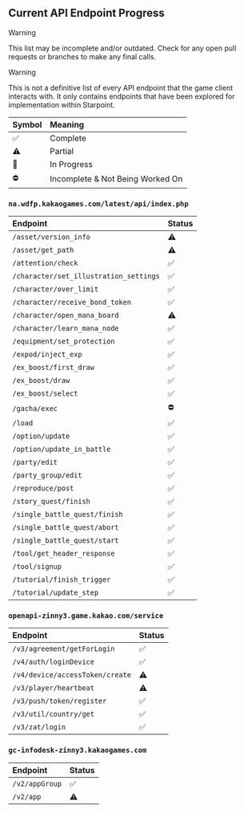 ## Current API Endpoint Progress
> [!WARNING]
> This list may be incomplete and/or outdated. Check for any open pull requests or branches to make any final calls.

> [!WARNING]
> This is not a definitive list of every API endpoint that the game client interacts with. It only contains endpoints that have been explored for implementation within Starpoint.

Symbol | Meaning
:------- | :-------
:white_check_mark: | Complete
:warning: | Partial
:construction: | In Progress
:no_entry: | Incomplete & Not Being Worked On

### ``na.wdfp.kakaogames.com/latest/api/index.php``
Endpoint | Status
:------- | :-------
``/asset/version_info`` | :warning:
``/asset/get_path`` | :warning:
``/attention/check`` | :white_check_mark:
``/character/set_illustration_settings`` | :white_check_mark:
``/character/over_limit`` | :white_check_mark:
``/character/receive_bond_token`` | :white_check_mark:
``/character/open_mana_board`` | :warning:
``/character/learn_mana_node`` | :white_check_mark:
``/equipment/set_protection`` | :white_check_mark:
``/expod/inject_exp`` | :white_check_mark:
``/ex_boost/first_draw`` | :white_check_mark:
``/ex_boost/draw`` | :white_check_mark:
``/ex_boost/select`` | :white_check_mark:
``/gacha/exec`` | :no_entry:
``/load`` | :white_check_mark:
``/option/update`` | :white_check_mark:
``/option/update_in_battle`` | :white_check_mark:
``/party/edit`` | :white_check_mark:
``/party_group/edit`` | :white_check_mark:
``/reproduce/post`` | :white_check_mark:
``/story_quest/finish`` | :white_check_mark:
``/single_battle_quest/finish`` | :white_check_mark:
``/single_battle_quest/abort`` | :white_check_mark:
``/single_battle_quest/start`` | :white_check_mark:
``/tool/get_header_response`` | :white_check_mark:
``/tool/signup`` | :white_check_mark:
``/tutorial/finish_trigger`` | :white_check_mark:
``/tutorial/update_step`` | :white_check_mark:

### ``openapi-zinny3.game.kakao.com/service``
Endpoint | Status
:------- | :-------
``/v3/agreement/getForLogin`` | :white_check_mark:
``/v4/auth/loginDevice`` | :white_check_mark:
``/v4/device/accessToken/create`` | :warning:
``/v3/player/heartbeat`` | :warning:
``/v3/push/token/register`` | :white_check_mark:
``/v3/util/country/get`` | :white_check_mark:
``/v3/zat/login`` | :white_check_mark:

### ``gc-infodesk-zinny3.kakaogames.com``
Endpoint | Status
:------- | :-------
``/v2/appGroup`` | :white_check_mark:
``/v2/app`` | :warning:
